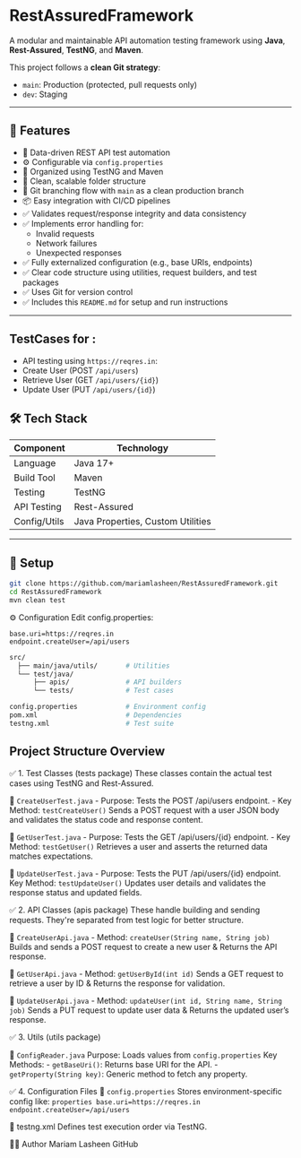 # RestAssuredFramework

A modular and maintainable API automation testing framework using **Java**, **Rest-Assured**, **TestNG**, and **Maven**.

This project follows a **clean Git strategy**:
- `main`: Production (protected, pull requests only)
- `dev`: Staging
---

## 📌 Features

- 🔁 Data-driven REST API test automation
- ⚙️ Configurable via `config.properties`
- 🧪 Organized using TestNG and Maven
- 📂 Clean, scalable folder structure
- 🚀 Git branching flow with `main` as a clean production branch
- 📦 Easy integration with CI/CD pipelines
- ✅ Validates request/response integrity and data consistency
- ✅ Implements error handling for:
  - Invalid requests
  - Network failures
  - Unexpected responses
- ✅ Fully externalized configuration (e.g., base URIs, endpoints)
- ✅ Clear code structure using utilities, request builders, and test packages
- ✅ Uses Git for version control
- ✅ Includes this `README.md` for setup and run instructions

---

## TestCases for :
-  API testing using `https://reqres.in`:
  - Create User (POST `/api/users`)
  - Retrieve User (GET `/api/users/{id}`)
  - Update User (PUT `/api/users/{id}`)


    
## 🛠️ Tech Stack

| Component     | Technology       |
|---------------|------------------|
| Language      | Java 17+         |
| Build Tool    | Maven            |
| Testing       | TestNG           |
| API Testing   | Rest-Assured     |
| Config/Utils  | Java Properties, Custom Utilities |


---

## 🧰 Setup

```bash
git clone https://github.com/mariamlasheen/RestAssuredFramework.git
cd RestAssuredFramework
mvn clean test

```

⚙️ Configuration
Edit config.properties:

``` properties
base.uri=https://reqres.in
endpoint.createUser=/api/users
```

```bash
src/
  ├── main/java/utils/       # Utilities
  └── test/java/
      ├── apis/              # API builders
      └── tests/             # Test cases

config.properties            # Environment config
pom.xml                      # Dependencies
testng.xml                   # Test suite
```

## Project Structure Overview
✅ 1. Test Classes (tests package)
These classes contain the actual test cases using TestNG and Rest-Assured.

🔹 `CreateUserTest.java`
	- Purpose: Tests the POST /api/users endpoint.
		- Key Method:
		`testCreateUser()`
		Sends a POST request with a user JSON body and validates the status code and response content.

🔹 `GetUserTest.java`
	- Purpose: Tests the GET /api/users/{id} endpoint.
		- Key Method:
		`testGetUser()`
		Retrieves a user and asserts the returned data matches expectations.

🔹 `UpdateUserTest.java`
	- Purpose: Tests the PUT /api/users/{id} endpoint.
		Key Method:
		`testUpdateUser()`
		Updates user details and validates the response status and updated fields.

✅ 2. API Classes (apis package)
These handle building and sending requests. They're separated from test logic for better structure.

🔹 `CreateUserApi.java`
		- Method: `createUser(String name, String job)`
			Builds and sends a POST request to create a new user & Returns the API response.

🔹 `GetUserApi.java`
		- Method: `getUserById(int id)`
			Sends a GET request to retrieve a user by ID & Returns the response for validation.

🔹 `UpdateUserApi.java`
		- Method: `updateUser(int id, String name, String job)`
			Sends a PUT request to update user data & Returns the updated user’s response.

✅ 3. Utils (utils package)

🔹 `ConfigReader.java`
	Purpose: Loads values from `config.properties`
	Key Methods:
		- `getBaseUri()`: Returns base URI for the API.
		- `getProperty(String key)`: Generic method to fetch any property.


✅ 4. Configuration Files
🔹 `config.properties`
	Stores environment-specific config like:
		```
		properties
		base.uri=https://reqres.in
		endpoint.createUser=/api/users
		```

🔹 testng.xml
	Defines test execution order via TestNG.




🙋‍♀️ Author
Mariam Lasheen
GitHub
